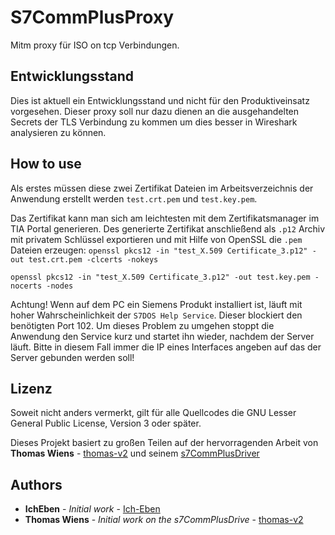 # S7CommPlusProxy
Mitm proxy für ISO on tcp Verbindungen.
## Entwicklungsstand
Dies ist aktuell ein Entwicklungsstand und nicht für den Produktiveinsatz vorgesehen.
Dieser proxy soll nur dazu dienen an die ausgehandelten Secrets der TLS Verbindung zu kommen um dies besser in Wireshark analysieren zu können.

## How to use
Als erstes müssen diese zwei Zertifikat Dateien im Arbeitsverzeichnis der Anwendung erstellt werden `test.crt.pem` und `test.key.pem`.

Das Zertifikat kann man sich am leichtesten mit dem Zertifikatsmanager im TIA Portal generieren. Des generierte Zertifikat anschließend als `.p12` Archiv mit privatem Schlüssel exportieren und mit Hilfe von OpenSSL die `.pem` Dateien erzeugen:
`openssl pkcs12 -in "test_X.509 Certificate_3.p12" -out test.crt.pem -clcerts -nokeys`

`openssl pkcs12 -in "test_X.509 Certificate_3.p12" -out test.key.pem -nocerts -nodes`

Achtung! Wenn auf dem PC ein Siemens Produkt installiert ist, läuft mit hoher Wahrscheinlichkeit der `S7DOS Help Service`. Dieser blockiert den benötigten Port 102. 
Um dieses Problem zu umgehen stoppt die Anwendung den Service kurz und startet ihn wieder, nachdem der Server läuft. Bitte in diesem Fall immer die IP eines Interfaces angeben auf das der Server gebunden werden soll!

## Lizenz
Soweit nicht anders vermerkt, gilt für alle Quellcodes die GNU Lesser General Public License,
Version 3 oder später. 

Dieses Projekt basiert zu großen Teilen auf der hervorragenden Arbeit von **Thomas Wiens** - [thomas-v2](https://github.com/thomas-v2) und seinem [s7CommPlusDriver](https://github.com/thomas-v2/S7CommPlusDriver)

## Authors
* **IchEben** - *Initial work* - [Ich-Eben](https://github.com/Ich-Eben)
* **Thomas Wiens** - *Initial work on the s7CommPlusDrive* - [thomas-v2](https://github.com/thomas-v2)
